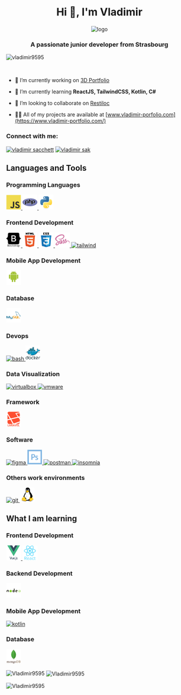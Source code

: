 <h1 align="center">Hi 👋, I'm Vladimir</h1>
 <div align="center">
 <img
      src="https://cdn.vladimir-portfolio.com/shared/images/vs_logo.png"
      alt="logo"
      width="100"
      height="100"
     align="center"
    />
 </div>
<h3 align="center">A passionate junior developer from Strasbourg</h3>

<p align="left"> <img src="https://komarev.com/ghpvc/?username=vladimir9595&label=Profile%20views&color=0e75b6&style=flat" alt="vladimir9595" /> </p>

<p align="left"> <a href="https://twitter.com/" target="blank"><img src="https://img.shields.io/twitter/follow/?logo=twitter&style=for-the-badge" alt="" /></a> </p>

- 🔭 I’m currently working on [3D Portfolio](https://github.com/Vladimir9595/3D-Portfolio/tree/main)

- 🌱 I’m currently learning **ReactJS, TailwindCSS, Kotlin, C#**

- 👯 I’m looking to collaborate on [Restiloc](https://github.com/Restiloc)

- 👨‍💻 All of my projects are available at [www.vladimir-porfolio.com](https://www.vladimir-portfolio.com/)

<h3 align="left">Connect with me:</h3>
<p align="left">
<a href="https://linkedin.com/in/vladimir sacchett" target="blank"><img align="center" src="https://raw.githubusercontent.com/rahuldkjain/github-profile-readme-generator/master/src/images/icons/Social/linked-in-alt.svg" alt="vladimir sacchett" height="30" width="40" /></a>
<a href="https://fb.com/vladimir sak" target="blank"><img align="center" src="https://raw.githubusercontent.com/rahuldkjain/github-profile-readme-generator/master/src/images/icons/Social/facebook.svg" alt="vladimir sak" height="30" width="40" /></a>
</p>

<h2 align="left">Languages and Tools</h2>

<h3>Programming Languages</h3>
<a
        href="https://developer.mozilla.org/en-US/docs/Web/JavaScript"
        target="_blank"
        rel="noreferrer"
      >
        <img
          src="https://raw.githubusercontent.com/devicons/devicon/master/icons/javascript/javascript-original.svg"
          alt="javascript"
          width="40"
          height="40"
        />
      </a>
        <a href="https://www.php.net" target="_blank" rel="noreferrer">
    <img
      src="https://raw.githubusercontent.com/devicons/devicon/master/icons/php/php-original.svg"
      alt="php"
      width="40"
      height="40"
    />
  </a>
  <a href="https://www.python.org" target="_blank" rel="noreferrer">
    <img
      src="https://raw.githubusercontent.com/devicons/devicon/master/icons/python/python-original.svg"
      alt="python"
      width="40"
      height="40"
    />
  </a>
<h3>Frontend Development</h3>

  <a href="https://getbootstrap.com" target="_blank" rel="noreferrer">
    <img
      src="https://raw.githubusercontent.com/devicons/devicon/master/icons/bootstrap/bootstrap-plain-wordmark.svg"
      alt="bootstrap"
      width="40"
      height="40"
    />
  </a>
  <a href="https://www.w3.org/html/" target="_blank" rel="noreferrer">
    <img
      src="https://raw.githubusercontent.com/devicons/devicon/master/icons/html5/html5-original-wordmark.svg"
      alt="html5"
      width="40"
      height="40"
    />
  </a>
  <a href="https://www.w3schools.com/css/" target="_blank" rel="noreferrer">
    <img
      src="https://raw.githubusercontent.com/devicons/devicon/master/icons/css3/css3-original-wordmark.svg"
      alt="css3"
      width="40"
      height="40"
    />
  </a>
  <a href="https://sass-lang.com" target="_blank" rel="noreferrer">
    <img
      src="https://raw.githubusercontent.com/devicons/devicon/master/icons/sass/sass-original.svg"
      alt="sass"
      width="40"
      height="40"
    />
  </a>
    <a href="https://tailwindcss.com/" target="_blank" rel="noreferrer">
    <img
      src="https://www.vectorlogo.zone/logos/tailwindcss/tailwindcss-icon.svg"
      alt="tailwind"
      width="40"
      height="40"
    />
  </a>

<h3>Mobile App Development</h3>
<a href="https://developer.android.com" target="_blank" rel="noreferrer">
  <img
    src="https://raw.githubusercontent.com/devicons/devicon/master/icons/android/android-original-wordmark.svg"
    alt="android"
    width="40"
    height="40"
  />
</a>

<h3>Database</h3>

  <a href="https://www.mysql.com/" target="_blank" rel="noreferrer">
    <img
      src="https://raw.githubusercontent.com/devicons/devicon/master/icons/mysql/mysql-original-wordmark.svg"
      alt="mysql"
      width="40"
      height="40"
    />
  </a>
<h3>Devops</h3>
<a href="https://www.gnu.org/software/bash/" target="_blank" rel="noreferrer">
  <img
    src="https://www.vectorlogo.zone/logos/gnu_bash/gnu_bash-icon.svg"
    alt="bash"
    width="40"
    height="40"
  />
</a>
<a href="https://www.docker.com/" target="_blank" rel="noreferrer">
  <img
    src="https://raw.githubusercontent.com/devicons/devicon/master/icons/docker/docker-original-wordmark.svg"
    alt="docker"
    width="40"
    height="40"
  />
</a>
<h3>Data Visualization</h3>
<a href="https://www.virtualbox.org/" target="_blank" rel="noreferrer">
  <img
    src="https://camo.githubusercontent.com/581d6d89859c612797de8911081701d415a933f18f2902199345c4f3735d5c9f/68747470733a2f2f63646e2e7261776769742e636f6d2f636c61726976652f636c612d7669727475616c626f782d706c7567696e2f6d61737465722f7075626c69632f69636f6e2f7669727475616c426f782e7376673f73616e6974697a653d74727565"
    alt="virtualbox"
    width="40"
    height="40"
  />
</a>

<a href="https://www.vmware.com/" target="_blank" rel="noreferrer">
  <img
    src="https://upload.wikimedia.org/wikipedia/commons/5/5a/Vmware_workstation_16_icon.svg"
    alt="vmware"
    width="40"
    height="40"
  />
</a>
<h3>Framework</h3>
<a href="https://laravel.com/" target="_blank" rel="noreferrer">
  <img
    src="https://raw.githubusercontent.com/devicons/devicon/master/icons/laravel/laravel-plain-wordmark.svg"
    alt="laravel"
    width="40"
    height="40"
  />
</a>
<h3>Software</h3>
<a href="https://www.figma.com/" target="_blank" rel="noreferrer">
  <img
    src="https://www.vectorlogo.zone/logos/figma/figma-icon.svg"
    alt="figma"
    width="40"
    height="40"
  />
</a>

  <a href="https://www.photoshop.com/en" target="_blank" rel="noreferrer">
    <img
      src="https://raw.githubusercontent.com/devicons/devicon/master/icons/photoshop/photoshop-line.svg"
      alt="photoshop"
      width="40"
      height="40"
    />
  </a>

  <a href="https://postman.com" target="_blank" rel="noreferrer">
    <img
      src="https://www.vectorlogo.zone/logos/getpostman/getpostman-icon.svg"
      alt="postman"
      width="40"
      height="40"
    />
  </a>

  <a href="https://insomnia.rest/" target="_blank" rel="noreferrer">
    <img
      src="https://seeklogo.com/images/I/insomnia-logo-A35E09EB19-seeklogo.com.png"
      alt="insomnia"
      width="40"
      height="40"
    />
  </a>
<h3>Others work environments</h3>
  <a href="https://git-scm.com/" target="_blank" rel="noreferrer">
    <img
      src="https://www.vectorlogo.zone/logos/git-scm/git-scm-icon.svg"
      alt="git"
      width="40"
      height="40"
    />
  </a>


  <a href="https://www.linux.org/" target="_blank" rel="noreferrer">
    <img
      src="https://raw.githubusercontent.com/devicons/devicon/master/icons/linux/linux-original.svg"
      alt="linux"
      width="40"
      height="40"
    />
  </a>

<h2 align="left">What I am learning</h2>

<h3>Frontend Development</h3>
  <a href="https://vuejs.org/" target="_blank" rel="noreferrer">
    <img
      src="https://raw.githubusercontent.com/devicons/devicon/master/icons/vuejs/vuejs-original-wordmark.svg"
      alt="vuejs"
      width="40"
      height="40"
    />
  </a>
  <a href="https://reactjs.org/" target="_blank" rel="noreferrer">
    <img
      src="https://raw.githubusercontent.com/devicons/devicon/master/icons/react/react-original-wordmark.svg"
      alt="react"
      width="40"
      height="40"
    />
  </a>

<h3>Backend Development</h3>
<a href="https://nodejs.org" target="_blank" rel="noreferrer">
    <img
      src="https://raw.githubusercontent.com/devicons/devicon/master/icons/nodejs/nodejs-original-wordmark.svg"
      alt="nodejs"
      width="40"
      height="40"
    />
  </a>
<h3>Mobile App Development</h3>

<a href="https://kotlinlang.org" target="_blank" rel="noreferrer">
    <img
      src="https://www.vectorlogo.zone/logos/kotlinlang/kotlinlang-icon.svg"
      alt="kotlin"
      width="40"
      height="40"
    />
  </a>
<h3>Database</h3>
<a href="https://www.mongodb.com/" target="_blank" rel="noreferrer">
    <img
      src="https://raw.githubusercontent.com/devicons/devicon/master/icons/mongodb/mongodb-original-wordmark.svg"
      alt="mongodb"
      width="40"
      height="40"
    />
  </a>

<p><img align="left" src="https://github-readme-stats.vercel.app/api/top-langs?username=Vladimir9595&show_icons=true&locale=en&layout=compact" alt="Vladimir9595" /></p>

<p>&nbsp;<img align="center" src="https://github-readme-stats.vercel.app/api?username=Vladimir9595&show_icons=true&locale=en" alt="Vladimir9595" /></p>

<p><img align="center" src="https://github-readme-streak-stats.herokuapp.com/?user=Vladimir9595&" alt="Vladimir9595" /></p>


